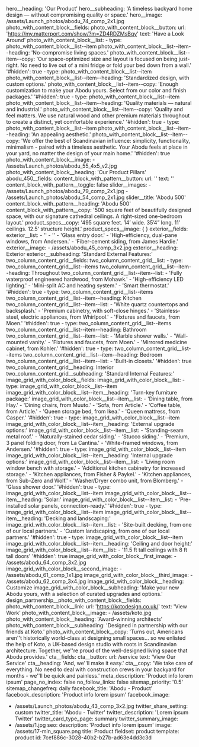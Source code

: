hero__heading: 'Our Product'
hero__subheading: 'A timeless backyard home design — without compromising quality or space.'
hero__image: /assets/Launch_photos/abodu_74_comp_2x1.jpg
photo_with_content_block__fields:
  photo_with_content_block__button:
    url: 'https://my.matterport.com/show/?m=ZD4RDZMsBqy'
    text: 'Have a Look Around'
  photo_with_content_block__list:
    -
      type: photo_with_content_block__list--item
      photo_with_content_block__list--item--heading: 'No-compromise living spaces.'
      photo_with_content_block__list--item--copy: 'Our space-optimized size and layout is focused on being just-right. No need to live out of a mini fridge or fold your bed down from a wall.'
      '#hidden': true
    -
      type: photo_with_content_block__list--item
      photo_with_content_block__list--item--heading: 'Standardized design, with custom options.'
      photo_with_content_block__list--item--copy: 'Enough customization to make your Abodu yours. Select from our color and finish packages.'
      '#hidden': true
    -
      type: photo_with_content_block__list--item
      photo_with_content_block__list--item--heading: 'Quality materials — natural and industrial.'
      photo_with_content_block__list--item--copy: 'Quality and feel matters. We use natural wood and other premium materials throughout to create a distinct, yet comfortable experience.'
      '#hidden': true
    -
      type: photo_with_content_block__list--item
      photo_with_content_block__list--item--heading: 'An appealing aesthetic.'
      photo_with_content_block__list--item--copy: 'We offer the best of Scandinavian influence: simplicity, functionality, minimalism - paired with a timeless aesthetic. Your Abodu feels at place in your yard, no matter the design of your main home.'
      '#hidden': true
  photo_with_content_block__image:
    - /assets/Launch_photos/abodu_55_4x5_v2.jpg
  photo_with_content_block__heading: 'Our Product Pillars'
abodu_450__fields:
  content_block_with_pattern__button:
    url: ''
    text: ''
  content_block_with_pattern__toggle: false
  slider__images:
    - /assets/Launch_photos/abodu_79_comp_2x1.jpg
    - /assets/Launch_photos/abodu_54_comp_2x1.jpg
  slider__title: 'Abodu 500'
  content_block_with_pattern__heading: 'Abodu 500'
  content_block_with_pattern__copy: '500 square feet of beautifully designed space, with our signature cathedral ceilings. A right-sized one-bedroom layout.'
  product_specs__copy: '495 square feet. 14’ wide. 35’4” long. 11’ ceilings. 12.5’ structure height.'
  product_specs__image: {  }
exterior__fields:
  exterior__list:
    - ''
    - ''
    - 'Glass entry door.'
    - 'High-efficiency, dual-pane windows, from Andersen.'
    - 'Fiber-cement siding, from James Hardie.'
  exterior__image:
    - /assets/abodu_45_comp_3x2.jpg
  exterior__heading: Exterior
  exterior__subheading: 'Standard External Features:'
two_column_content_grid__fields:
  two_column_content_grid__list:
    -
      type: two_column_content_grid__list--items
      two_column_content_grid__list--item--heading: Throughout
      two_column_content_grid__list--item--list:
        - 'Fully waterproof engineered hardwood, from Mohawk.'
        - 'High-efficiency LED lighting.'
        - 'Mini-split AC and heating system.'
        - 'Smart thermostat.'
      '#hidden': true
    -
      type: two_column_content_grid__list--items
      two_column_content_grid__list--item--heading: Kitchen
      two_column_content_grid__list--item--list:
        - 'White quartz countertops and backsplash.'
        - 'Premium cabinetry, with soft-close hinges.'
        - 'Stainless-steel, electric appliances, from Whirlpool.'
        - 'Fixtures and faucets, from Moen.'
      '#hidden': true
    -
      type: two_column_content_grid__list--items
      two_column_content_grid__list--item--heading: Bathroom
      two_column_content_grid__list--item--list:
        - 'Marble shower walls.'
        - 'Wall-mounted vanity.'
        - 'Fixtures and faucets, from Moen.'
        - 'Mirrored medicine cabinet, from Kohler.'
      '#hidden': true
    -
      type: two_column_content_grid__list--items
      two_column_content_grid__list--item--heading: Bedroom
      two_column_content_grid__list--item--list:
        - 'Built-in closets.'
      '#hidden': true
  two_column_content_grid__heading: Interior
  two_column_content_grid__subheading: 'Standard Internal Features:'
image_grid_with_color_block__fields:
  image_grid_with_color_block__list:
    -
      type: image_grid_with_color_block__list--item
      image_grid_with_color_block__list--item__heading: 'Turn-key furniture package:'
      image_grid_with_color_block__list--item__list:
        - 'Dining table, from Hay.'
        - 'Dining chairs, from Muuto.'
        - 'Sofa, from  Article.'
        - 'Coffee table, from Article.'
        - 'Queen storage bed, from Ikea.'
        - 'Queen mattress, from Casper.'
      '#hidden': true
    -
      type: image_grid_with_color_block__list--item
      image_grid_with_color_block__list--item__heading: 'External upgrade options:'
      image_grid_with_color_block__list--item__list:
        - 'Standing-seam metal roof.'
        - 'Naturally-stained cedar siding.'
        - 'Stucco siding.'
        - 'Premium, 3 panel folding door, from La Cantina.'
        - 'White-framed windows, from Andersen.'
      '#hidden': true
    -
      type: image_grid_with_color_block__list--item
      image_grid_with_color_block__list--item__heading: 'Internal upgrade options:'
      image_grid_with_color_block__list--item__list:
        - 'Living room window bench with storage.'
        - 'Additional kitchen cabinetry for increased storage.'
        - 'Kitchen appliances, from Fisher & Paykel.'
        - 'Kitchen appliances, from Sub-Zero and Wolf.'
        - 'Washer/Dryer combo unit, from Blomberg.'
        - 'Glass shower door.'
      '#hidden': true
    -
      type: image_grid_with_color_block__list--item
      image_grid_with_color_block__list--item__heading: 'Solar:'
      image_grid_with_color_block__list--item__list:
        - 'Pre-installed solar panels, connection-ready.'
      '#hidden': true
    -
      type: image_grid_with_color_block__list--item
      image_grid_with_color_block__list--item__heading: 'Decking and landscaping:'
      image_grid_with_color_block__list--item__list:
        - 'Site-built decking, from one of our local partners.'
        - 'Custom landscaping, from one of our local partners.'
      '#hidden': true
    -
      type: image_grid_with_color_block__list--item
      image_grid_with_color_block__list--item__heading: 'Ceiling and door height:'
      image_grid_with_color_block__list--item__list:
        - '11.5 ft tall ceilings with 8 ft tall doors'
      '#hidden': true
  image_grid_with_color_block__first_image:
    - /assets/abodu_64_comp_3x2.jpg
  image_grid_with_color_block__second_image:
    - /assets/abodu_61_comp_1x1.jpg
  image_grid_with_color_block__third_image:
    - /assets/abodu_62_comp_3x4.jpg
  image_grid_with_color_block__heading: Customize
  image_grid_with_color_block__subheading: 'Make your new Abodu yours, with a selection of curated upgrades and options.'
design_partnership__photo_with_content_block__fields:
  photo_with_content_block__link:
    url: 'https://kotodesign.co.uk/'
    text: 'View Work'
  photo_with_content_block__image:
    - /assets/koto.jpg
  photo_with_content_block__heading: 'Award-winning architects'
  photo_with_content_block__subheading: 'Designed in partnership with our friends at Koto.'
  photo_with_content_block__copy: 'Turns out, Americans aren''t historically world-class at designing small spaces… so we enlisted the help of Koto, a UK-based design studio with roots in Scandinavian architecture. Together, we''re proud of the well-designed living space that Abodu provides.'
cta__fields:
  cta__button:
    url: /service
    text: 'View Our Service'
  cta__heading: 'And, we''ll make it easy.'
  cta__copy: 'We take care of everything. No need to deal with construction crews in your backyard for months - we''ll be quick and painless.'
meta_description: 'Product info lorem ipsum'
page_no_index: false
no_follow_links: false
sitemap_priority: '0.5'
sitemap_changefreq: daily
facebook_title: 'Abodu - Product'
facebook_description: 'Product info lorem ipsum'
facebook_image:
  - /assets/Launch_photos/abodu_43_comp_3x2.jpg
twitter_share_setting: custom
twitter_title: 'Abodu - Twitter'
twitter_description: 'Lorem ipsum Twitter'
twitter_card_type_page: summary
twitter_summary_image:
  - /assets/1.jpg
seo:
  description: 'Product info lorem ipsum'
  image: /assets/17-min_square.png
title: Product
fieldset: product
template: product
id: 7cef886c-3028-40b2-b27b-ad63e4dd3c3d
